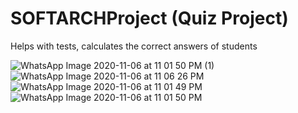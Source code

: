 # SOFTARCHProject (Quiz Project)

Helps with tests, calculates the correct answers of students

![WhatsApp Image 2020-11-06 at 11 01 50 PM (1)](https://user-images.githubusercontent.com/65095512/98395005-c99a3d80-2085-11eb-9d3e-d56ab48fa4de.jpeg)
![WhatsApp Image 2020-11-06 at 11 06 26 PM](https://user-images.githubusercontent.com/65095512/98395007-cb640100-2085-11eb-94ea-f61c6c6d88b2.jpeg)
![WhatsApp Image 2020-11-06 at 11 01 49 PM](https://user-images.githubusercontent.com/65095512/98395009-cbfc9780-2085-11eb-9de0-9b1754f30231.jpeg)
![WhatsApp Image 2020-11-06 at 11 01 50 PM](https://user-images.githubusercontent.com/65095512/98395011-cc952e00-2085-11eb-9e0d-1a404f69fe62.jpeg)

